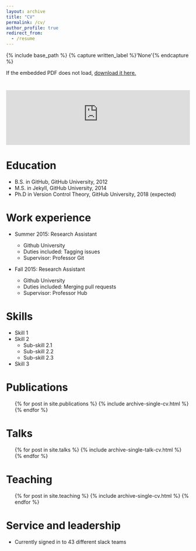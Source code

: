 ```yaml
---
layout: archive
title: "CV"
permalink: /cv/
author_profile: true
redirect_from:
  - /resume
---
```



{% include base_path %}
{% capture written_label %}'None'{% endcapture %}

If the embedded PDF does not load, <u><a href="https://drive.google.com/file/d/1VEOAqgvPqL6jhBW5zTnK85RwtNY0_o55/view?usp=share_link">download it here.</a></u>
<br/>

# <embed src="https://hugoferrinholopes.github.io/blob/master/Academic_Curriculum_Vitae%20(16).pdf" type="application/pdf" width="100%" />


Education
======
* B.S. in GitHub, GitHub University, 2012
* M.S. in Jekyll, GitHub University, 2014
* Ph.D in Version Control Theory, GitHub University, 2018 (expected)

Work experience
======
* Summer 2015: Research Assistant
  * Github University
  * Duties included: Tagging issues
  * Supervisor: Professor Git

* Fall 2015: Research Assistant
  * Github University
  * Duties included: Merging pull requests
  * Supervisor: Professor Hub
  
Skills
======
* Skill 1
* Skill 2
  * Sub-skill 2.1
  * Sub-skill 2.2
  * Sub-skill 2.3
* Skill 3

Publications
======
  <ul>{% for post in site.publications %}
    {% include archive-single-cv.html %}
  {% endfor %}</ul>
  
Talks
======
  <ul>{% for post in site.talks %}
    {% include archive-single-talk-cv.html %}
  {% endfor %}</ul>
  
Teaching
======
  <ul>{% for post in site.teaching %}
    {% include archive-single-cv.html %}
  {% endfor %}</ul>
  
Service and leadership
======
* Currently signed in to 43 different slack teams

